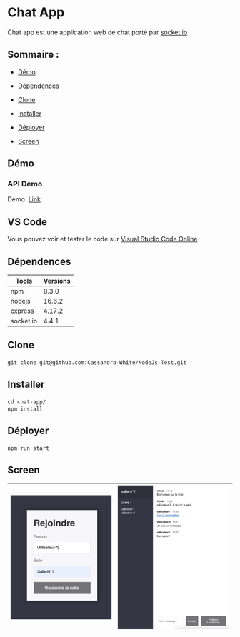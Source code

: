 # Chat App

Chat app est une application web de chat porté par [socket.io](https://socket.io/)

##  Sommaire :

- [Démo](#démo)

- [Dépendences](#dépendences)

- [Clone](#clone)

- [Installer](#installer)

- [Déployer](#déployer)

- [Screen](#screen)


## Démo

###  API Démo

Démo: [Link](https://chat-app-git.herokuapp.com/)


 ## VS Code 
 
 Vous pouvez voir et tester le code sur [Visual Studio Code Online](https://github.dev/Cassandra-White/NodeJs-Test)

## Dépendences

    
| Tools                      | Versions |
| -------------------------  | -------- |
| npm                        | 8.3.0    |
| nodejs                     | 16.6.2   |
| express                    | 4.17.2   |
| socket.io                  | 4.4.1    |




## Clone

```
git clone git@github.com:Cassandra-White/NodeJs-Test.git
```

## Installer

```
cd chat-app/
npm install
```


## Déployer

```
npm run start
```
 

## Screen

| ![hub](https://github.com/Cassandra-White/NodeJs-Test/blob/main/chat-app/hub.png?raw=true) | ![chat](https://github.com/Cassandra-White/NodeJs-Test/blob/main/chat-app/chat.png?raw=true) |
| ------------ | ------------- |
